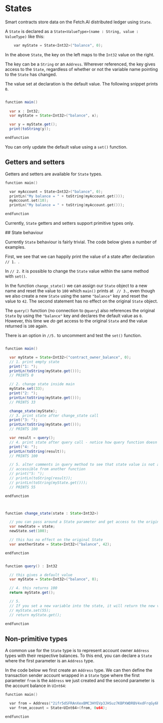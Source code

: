 <h1>States</h1>

Smart contracts store data on the Fetch.AI distributed ledger using `State`.

A `State` is declared as a `State<ValueType>(name : String, value : ValueType)` like this:

``` c++
	var myState = State<Int32>("balance", 0);
```

In the above `State`, the key on the left maps to the `Int32` value on the right. 

The key can be a `String` or an `Address`. Wherever referenced, the key gives access to the `State`, regardless of whether or not the variable name pointing to the `State` has changed.

The value set at declaration is the default value. The following snippet prints `0`. 

``` java

function main()
    
  var x : Int32;
  var myState = State<Int32>("balance", x);

  var y = myState.get();
  print(toString(y));

endfunction

```

You can only update the default value using a `set()` function.

## Getters and setters

Getters and setters are available for `State` types.

``` c++
function main()

  var myAccount = State<Int32>("balance", 0);
  printLn("My balance = " + toString(myAccount.get()));
  myAccount.set(10);
  printLn("My balance = " + toString(myAccount.get()));

endfunction
```

Currently, `State` getters and setters support primitive types only.



## State behaviour

Currently `State` behaviour is fairly trivial. The code below gives a number of examples.

First, we see that we can happily print the value of a state after declaration `// 1. `.

In `// 2.` it is possible to change the `State` value within the same method with `set()`.

In the function `change_state()` we can assign our `State` object to a new name and reset the value to `100` which `main()` prints at `` // 3.``, even though we also create a new `State` using the same `"balance"` key and reset the value to `42`. The second statement has no effect on the original `State` object. 

The `query()` function (no connection to `@query`) also references the original `State` by using the `"balance"` key and declares the default value as `0`. However, this time we *do* get access to the original `State` and the value returned is `100` again.

There is an option in `//5.` to uncomment and test the `set()` function.


``` java

function main()

  var myState = State<Int32>("contract_owner_balance", 0);
  // 1. print empty state
  print("1: ");
  printLn(toString(myState.get()));
  // PRINTS 0

  // 2. change state inside main
  myState.set(33);
  print("2: ");
  printLn(toString(myState.get()));
  // PRINTS 33

  change_state(myState);
  // 3. print state after change_state call
  print("3: ");
  printLn(toString(myState.get()));
  // PRINTS 100

  var result = query();
  // 4. print state after query call - notice how query function doesn't change state of the original
  print("4: ");
  printLn(toString(result));
  // PRINTS 100

  // 5. alter comments in query method to see that state value is not alterable even though
  // accessible from another function
  // print("5: ");
  // printLn(toString(result));
  // printLn(toString(myState.get()));
  // PRINTS 55

endfunction



function change_state(state : State<Int32>)

  // you can pass around a State parameter and get access to the original state
  var newState = state;
  newState.set(100);

  // this has no effect on the original State
  var anotherState = State<Int32>("balance", 42);

endfunction


function query() : Int32

  // this gives a default value
  var myState = State<Int32>("balance", 0);

  // 4. this returns 100
  return myState.get();

  // 5. 
  // If you set a new variable into the state, it will return the new variable 
  // myState.set(55);
  // return myState.get();

endfunction


```

## Non-primitive types

A common use for the `State` type is to represent account owner `Address` types with their respective balances. To this end, you can declare a `State` where the first parameter is an `Address` type.

In the code below we first create an `Address` type. We can then define the transaction sender account wrapped in a `State` type where the first parameter `from` is the `Address` we just created and the second parameter is the account balance in `UInt64`:

``` c++
function main()

  var from = Address("2ifr5dSFRAnXexBMC3HYEVp3JHSuz7KBPXWDRBV4xdFrqGy6R9");
  var from_account = State<UInt64>(from, 0u64);

endfunction
```




